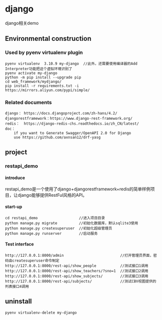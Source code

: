 # django

django相关demo

## Environmental construction

### Used by pyenv virtualenv plugin

    pyenv virtualenv  3.10.9 my-django  //此外，还需要使用编译器的Add Interpreter功能把这个虚拟环境识别了
    pyenv activate my-django
    python -m pip install --upgrade pip
    cd web_framework/mydjango/
    pip install -r requirements.txt -i https://mirrors.aliyun.com/pypi/simple/

### Related documents

    django： https://docs.djangoproject.com/zh-hans/4.2/
    djangorestframework：https://www.django-rest-framework.org/
    redis：  https://django-redis-chs.readthedocs.io/zh_CN/latest/
    doc：
        if you want to Generate Swagger/OpenAPI 2.0 for Django
        use https://github.com/axnsan12/drf-yasg
## project

### restapi_demo
#### introduce

restapi_demo是一个使用了django+djangorestframework+redis的简单样例项目，让django能够提供RestFul风格的API。

#### start-up

    cd restapi_demo                   //进入项目目录
    python manage.py migrate          //初始化数据库，默认sqlite3使用
    python manage.py createsuperuser  //初始化超级管理员
    python manage.py runserver        //启动服务

#### Test interface

    http://127.0.0.1:8000/admin                          //打开管理员界面，密码由createsuperuser命令制定
    http://127.0.0.1:8000/rest-api/show_people           //测试接口1调用
    http://127.0.0.1:8000/rest-api/show_teachers/?sno=1  //测试接口2调用
    http://127.0.0.1:8000/rest-api/show_subjects/        //测试接口3调用
    http://127.0.0.1:8000/rest-api/subjects/             //测试CBV视图提供的列表接口4调用

## uninstall

    pyenv virtualenv-delete my-django
